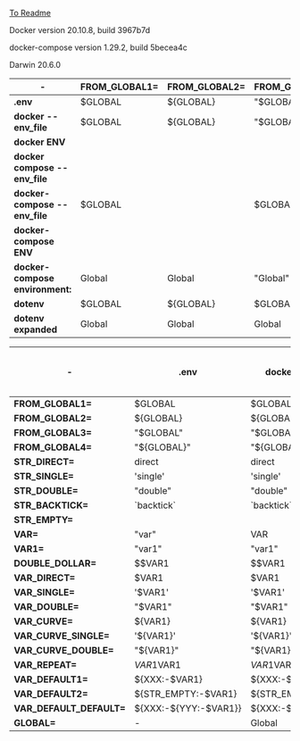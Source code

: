 [To Readme](./README.md)

Docker version 20.10.8, build 3967b7d

docker-compose version 1.29.2, build 5becea4c

Darwin 20.6.0

| - | **FROM_GLOBAL1=** | **FROM_GLOBAL2=** | **FROM_GLOBAL3=** | **FROM_GLOBAL4=** | **STR_DIRECT=** | **STR_SINGLE=** | **STR_DOUBLE=** | **STR_BACKTICK=** | **STR_EMPTY=** | **VAR=** | **VAR1=** | **DOUBLE_DOLLAR=** | **VAR_DIRECT=** | **VAR_SINGLE=** | **VAR_DOUBLE=** | **VAR_CURVE=** | **VAR_CURVE_SINGLE=** | **VAR_CURVE_DOUBLE=** | **VAR_REPEAT=** | **VAR_DEFAULT1=** | **VAR_DEFAULT2=** | **VAR_DEFAULT_DEFAULT=** | **GLOBAL=** |
| - | - | - | - | - | - | - | - | - | - | - | - | - | - | - | - | - | - | - | - | - | - | - | - |
| **.env** | $GLOBAL | ${GLOBAL} | "$GLOBAL" | "${GLOBAL}" | direct | 'single' | "double" | \`backtick\` |  | "var" | "var1" | $$VAR1 | $VAR1 | '$VAR1' | "$VAR1" | ${VAR1} | '${VAR1}' | "${VAR1}" | $VAR1$VAR1 | ${XXX:-$VAR1} | ${STR_EMPTY:-$VAR1} | ${XXX:-${YYY:-$VAR1}} | - |
| **docker --env_file** | $GLOBAL | ${GLOBAL} | "$GLOBAL" | "${GLOBAL}" | direct | 'single' | "double" | \`backtick\` |  | VAR | "var1" | $$VAR1 | $VAR1 | '$VAR1' | "$VAR1" | ${VAR1} | '${VAR1}' | "${VAR1}" | $VAR1$VAR1 | ${XXX:-$VAR1} | ${STR_EMPTY:-$VAR1} | ${XXX:-${YYY:-$VAR1}} | Global |
| **docker ENV** |  |  |  |  | direct | single | double | \`backtick\` |  | VAR | var1 | VAR1 | var1 | $VAR1 | var1 | var1 | ${VAR1} | var1 | var1var1 | var1 | var1 | var1 | global |
| **docker compose --env_file** |  |  |  |  | direct | single | double | \`backtick\` |  | VAR | var1 | $var1 | var1 | $VAR1 | var1 | var1 | ${VAR1} | var1 | var1var1 | :-var1 | :-var1 | :-:-var1} |  |
| **docker-compose --env_file** | $GLOBAL |  | $GLOBAL |  | direct | single | double | \`backtick\` |  | VAR | var1 | $$VAR1 | $VAR1 | $VAR1 | $VAR1 | var1 | var1 | var1 | $VAR1$VAR1 | $VAR1 |  | ${YYY:-$VAR1} |  |
| **docker-compose ENV** |  |  |  |  | direct | single | double | \`backtick\` |  | VAR | var1 | VAR1 | var1 | $VAR1 | var1 | var1 | ${VAR1} | var1 | var1var1 | var1 | var1 | var1 |  |
| **docker-compose environment:** | Global | Global | "Global" | "Global" | direct | 'single' | "double" | \`backtick\` |  | VAR | "var1" | $VAR1 |  | '' | "" |  | '' | "" |  | $VAR1 | $VAR1 | ${YYY:-$VAR1} |  |
| **dotenv** | $GLOBAL | ${GLOBAL} | $GLOBAL | ${GLOBAL} | direct | single | double | \`backtick\` |  | var | var1 | $$VAR1 | $VAR1 | $VAR1 | $VAR1 | ${VAR1} | ${VAR1} | ${VAR1} | $VAR1$VAR1 | ${XXX:-$VAR1} | ${STR_EMPTY:-$VAR1} | ${XXX:-${YYY:-$VAR1}} | Global |
| **dotenv expanded** | Global | Global | Global | Global | direct | single | double | \`backtick\` |  | var | var1 | $var1 | var1 | var1 | var1 | var1 | var1 | var1 | var1var1 | :-var1 | :-var1 | :-:-var1} | Global |

| - | **.env** | **docker --env_file** | **docker ENV** | **docker compose --env_file** | **docker-compose --env_file** | **docker-compose ENV** | **docker-compose environment:** | **dotenv** | **dotenv expanded** |
| - | - | - | - | - | - | - | - | - | - |
| **FROM_GLOBAL1=** | $GLOBAL | $GLOBAL |  |  | $GLOBAL |  | Global | $GLOBAL | Global |
| **FROM_GLOBAL2=** | ${GLOBAL} | ${GLOBAL} |  |  |  |  | Global | ${GLOBAL} | Global |
| **FROM_GLOBAL3=** | "$GLOBAL" | "$GLOBAL" |  |  | $GLOBAL |  | "Global" | $GLOBAL | Global |
| **FROM_GLOBAL4=** | "${GLOBAL}" | "${GLOBAL}" |  |  |  |  | "Global" | ${GLOBAL} | Global |
| **STR_DIRECT=** | direct | direct | direct | direct | direct | direct | direct | direct | direct |
| **STR_SINGLE=** | 'single' | 'single' | single | single | single | single | 'single' | single | single |
| **STR_DOUBLE=** | "double" | "double" | double | double | double | double | "double" | double | double |
| **STR_BACKTICK=** | \`backtick\` | \`backtick\` | \`backtick\` | \`backtick\` | \`backtick\` | \`backtick\` | \`backtick\` | \`backtick\` | \`backtick\` |
| **STR_EMPTY=** |  |  |  |  |  |  |  |  |  |
| **VAR=** | "var" | VAR | VAR | VAR | VAR | VAR | VAR | var | var |
| **VAR1=** | "var1" | "var1" | var1 | var1 | var1 | var1 | "var1" | var1 | var1 |
| **DOUBLE_DOLLAR=** | $$VAR1 | $$VAR1 | VAR1 | $var1 | $$VAR1 | VAR1 | $VAR1 | $$VAR1 | $var1 |
| **VAR_DIRECT=** | $VAR1 | $VAR1 | var1 | var1 | $VAR1 | var1 |  | $VAR1 | var1 |
| **VAR_SINGLE=** | '$VAR1' | '$VAR1' | $VAR1 | $VAR1 | $VAR1 | $VAR1 | '' | $VAR1 | var1 |
| **VAR_DOUBLE=** | "$VAR1" | "$VAR1" | var1 | var1 | $VAR1 | var1 | "" | $VAR1 | var1 |
| **VAR_CURVE=** | ${VAR1} | ${VAR1} | var1 | var1 | var1 | var1 |  | ${VAR1} | var1 |
| **VAR_CURVE_SINGLE=** | '${VAR1}' | '${VAR1}' | ${VAR1} | ${VAR1} | var1 | ${VAR1} | '' | ${VAR1} | var1 |
| **VAR_CURVE_DOUBLE=** | "${VAR1}" | "${VAR1}" | var1 | var1 | var1 | var1 | "" | ${VAR1} | var1 |
| **VAR_REPEAT=** | $VAR1$VAR1 | $VAR1$VAR1 | var1var1 | var1var1 | $VAR1$VAR1 | var1var1 |  | $VAR1$VAR1 | var1var1 |
| **VAR_DEFAULT1=** | ${XXX:-$VAR1} | ${XXX:-$VAR1} | var1 | :-var1 | $VAR1 | var1 | $VAR1 | ${XXX:-$VAR1} | :-var1 |
| **VAR_DEFAULT2=** | ${STR_EMPTY:-$VAR1} | ${STR_EMPTY:-$VAR1} | var1 | :-var1 |  | var1 | $VAR1 | ${STR_EMPTY:-$VAR1} | :-var1 |
| **VAR_DEFAULT_DEFAULT=** | ${XXX:-${YYY:-$VAR1}} | ${XXX:-${YYY:-$VAR1}} | var1 | :-:-var1} | ${YYY:-$VAR1} | var1 | ${YYY:-$VAR1} | ${XXX:-${YYY:-$VAR1}} | :-:-var1} |
| **GLOBAL=** | - | Global | global |  |  |  |  | Global | Global |